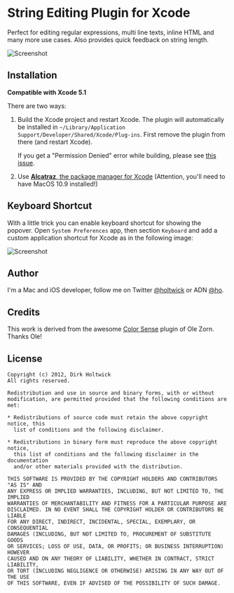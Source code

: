 # String Editing Plugin for Xcode 

Perfect for editing regular expressions, multi line texts, inline HTML and many more use cases. Also provides quick feedback on string length.

![Screenshot](https://github.com/holtwick/HOStringSense-for-Xcode/raw/master/StringDemoAnimation.gif "Demo")

## Installation

**Compatible with Xcode 5.1**

There are two ways:

1. Build the Xcode project and restart Xcode. The plugin will automatically be installed in `~/Library/Application Support/Developer/Shared/Xcode/Plug-ins`. First remove the plugin from there (and restart Xcode).

   If you get a "Permission Denied" error while building, please see [this issue](https://github.com/omz/ColorSense-for-Xcode/issues/1).

1. Use [**Alcatraz**, the package manager for Xcode](http://alcatraz.io/) (Attention, you'll need to have MacOS 10.9 installed!)

## Keyboard Shortcut

With a little trick you can enable keyboard shortcut for showing the popover. Open `System Preferences` app, then section `Keyboard` and add a custom application shortcut for Xcode as in the following image:

![Screenshot](https://github.com/holtwick/HOStringSense-for-Xcode/raw/master/Shortcut.png "Keyboard Shortcur")

## Author

I'm a Mac and iOS developer, follow me on Twitter [@holtwick](https://twitter.com/holtwick) or ADN [@ho](https://alpha.app.net/ho).

## Credits

This work is derived from the awesome [Color Sense](https://github.com/omz/ColorSense-for-Xcode) plugin of Ole Zorn. Thanks Ole!

## License

    Copyright (c) 2012, Dirk Holtwick
    All rights reserved.

    Redistribution and use in source and binary forms, with or without
    modification, are permitted provided that the following conditions are met:

    * Redistributions of source code must retain the above copyright notice, this
      list of conditions and the following disclaimer.

    * Redistributions in binary form must reproduce the above copyright notice,
      this list of conditions and the following disclaimer in the documentation
      and/or other materials provided with the distribution.

    THIS SOFTWARE IS PROVIDED BY THE COPYRIGHT HOLDERS AND CONTRIBUTORS "AS IS" AND
    ANY EXPRESS OR IMPLIED WARRANTIES, INCLUDING, BUT NOT LIMITED TO, THE IMPLIED
    WARRANTIES OF MERCHANTABILITY AND FITNESS FOR A PARTICULAR PURPOSE ARE
    DISCLAIMED. IN NO EVENT SHALL THE COPYRIGHT HOLDER OR CONTRIBUTORS BE LIABLE
    FOR ANY DIRECT, INDIRECT, INCIDENTAL, SPECIAL, EXEMPLARY, OR CONSEQUENTIAL
    DAMAGES (INCLUDING, BUT NOT LIMITED TO, PROCUREMENT OF SUBSTITUTE GOODS
    OR SERVICES; LOSS OF USE, DATA, OR PROFITS; OR BUSINESS INTERRUPTION) HOWEVER
    CAUSED AND ON ANY THEORY OF LIABILITY, WHETHER IN CONTRACT, STRICT LIABILITY,
    OR TORT (INCLUDING NEGLIGENCE OR OTHERWISE) ARISING IN ANY WAY OUT OF THE USE
    OF THIS SOFTWARE, EVEN IF ADVISED OF THE POSSIBILITY OF SUCH DAMAGE.